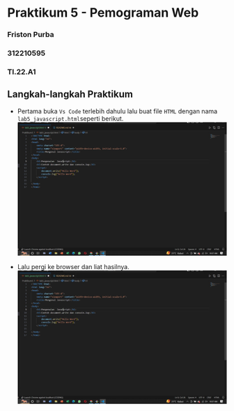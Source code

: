 # Praktikum 5 - Pemograman Web
### Friston Purba
### 312210595
### TI.22.A1

## Langkah-langkah Praktikum 
- Pertama buka `Vs Code` terlebih dahulu lalu buat file `HTML` dengan nama `lab5_javascript.html`seperti berikut.
![gambar-1][def-1]
 
 [def-1]: /image/ss1.jpg

 - Lalu pergi ke browser  dan liat hasilnya.
 ![gambar-2][def-1]

 [def-1]: /image/ss2.jpg
